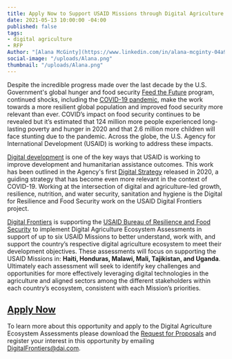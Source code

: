 ```yaml
---
title: Apply Now to Support USAID Missions through Digital Agriculture Ecosystem Assessments
date: 2021-05-13 10:00:00 -04:00
published: false
tags:
- digital agriculture
- RFP
Author: "[Alana McGinty](https://www.linkedin.com/in/alana-mcginty-04a91657/)"
social-image: "/uploads/Alana.png"
thumbnail: "/uploads/Alana.png"
---
```


Despite the incredible progress made over the last decade by the U.S. Government's global hunger and food security [Feed the Future](https://www.feedthefuture.gov/) program, continued shocks, including the [COVID-19 pandemic](https://www.usaid.gov/who-we-are/organization/bureaus/bureau-resilience-and-food-security/responding-to-covid-19-impact-on-resilience-and-food-security), make the work towards a more resilient global population and improved food security more relevant than ever. COVID’s impact on food security continues to be revealed but it’s estimated that 124 million more people experienced long-lasting poverty and hunger in 2020 and that 2.6 million more children will face stunting due to the pandemic. Across the globe, the U.S. Agency for International Development (USAID) is working to address these impacts.

<!--more-->

[Digital development](https://www.usaid.gov/usaid-digital-strategy) is one of the key ways that USAID is working to improve development and humanitarian assistance outcomes. This work has been outlined in the Agency's first [Digital Strategy](https://www.usaid.gov/sites/default/files/documents/15396/USAID_Digital_Strategy.pdf) released in 2020, a guiding strategy that has become even more relevant in the context of COVID-19. Working at the intersection of digital and agriculture-led growth, resilience, nutrition, and water security, sanitation and hygiene is the Digital for Resilience and Food Security work on the USAID Digital Frontiers project.

[Digital Frontiers](https://www.dai.com/our-work/projects/worldwide-digital-frontiers-df) is supporting the [USAID Bureau of Resilience and Food Security](https://www.usaid.gov/who-we-are/organization/bureaus/bureau-resilience-and-food-security) to implement Digital Agriculture Ecosystem Assessments in support of up to six USAID Missions to better understand, work with, and support the country’s respective digital agriculture ecosystem to meet their development objectives. These assessments will focus on supporting the USAID Missions in: **Haiti, Honduras, Malawi, Mali, Tajikistan, and Uganda**. Ultimately each assessment will seek to identify key challenges and opportunities for more effectively leveraging digital technologies in the agriculture and aligned sectors among the different stakeholders within each country’s ecosystem, consistent with each Mission’s priorities.

## [Apply Now](https://docs.google.com/document/d/1K1vOASVe6Fo8NiCPCuz7mVMVhEo0Yutbb_sk0dg0NxU/edit)

To learn more about this opportunity and apply to the Digital Agriculture Ecosystem Assessments please download the [Request for Proposals](https://docs.google.com/document/d/1K1vOASVe6Fo8NiCPCuz7mVMVhEo0Yutbb_sk0dg0NxU/edit) and register your interest in this opportunity by emailing DigitalFrontiers@dai.com.